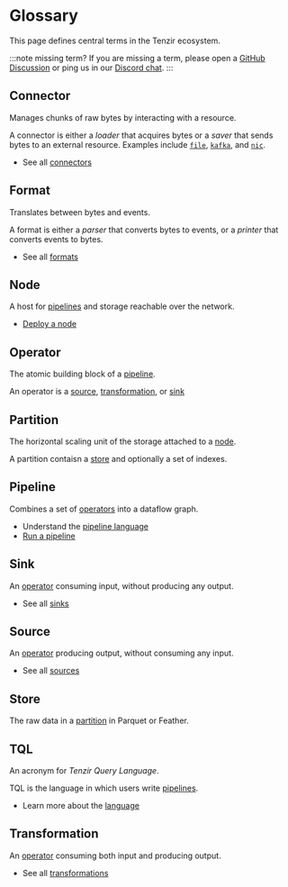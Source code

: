 # Glossary

<!--
This glossary adheres to the following template for defining terms:

    ## TERM

    Brief definition without using TERM.

    One additional paragraphs that provide additional information to
    understand TERM to its full extent. High-level only to understand the
    concept, without going into details, which should be links below this
    paragraph.

    - Link to relevant material
    - Other link to more information
    - ...

This convention is not enforced technically.
-->

This page defines central terms in the Tenzir ecosystem.

:::note missing term?
If you are missing a term, please open a [GitHub Discussion][new-discussion] or
ping us in our [Discord chat](/discord).
:::

[new-discussion]: https://github.com/orgs/tenzir/discussions/new?category=questions-answers

## Connector

Manages chunks of raw bytes by interacting with a resource.

A connector is either a *loader* that acquires bytes or a *saver*
that sends bytes to an external resource. Examples include
[`file`](./connectors/file.md), [`kafka`](./connectors/kafka.md), and
[`nic`](./connectors/nic.md).

- See all [connectors](./connectors.md)

## Format

Translates between bytes and events.

A format is either a *parser* that converts bytes to events, or a *printer*
that converts events to bytes.

- See all [formats](./formats.md)

## Node

A host for [pipelines](#pipeline) and storage reachable over the network.

- [Deploy a node](./setup-guides/deploy-a-node/README.md)

## Operator

The atomic building block of a [pipeline](#pipeline).

An operator is a [source](#source), [transformation](#transformation), or
[sink](#sink)

## Partition

The horizontal scaling unit of the storage attached to a [node](#node).

A partition contaisn a [store](#store) and optionally a set of indexes.

## Pipeline

Combines a set of [operators](#operator) into a dataflow graph.

- Understand the [pipeline language](./language/pipelines.md)
- [Run a pipeline](./user-guides/run-a-pipeline/README.md)

## Sink

An [operator](#operator) consuming input, without producing any output.

- See all [sinks](./operators/sinks/README.md)

## Source

An [operator](#operator) producing output, without consuming any input.

- See all [sources](./operators/sources/README.md)

## Store

The raw data in a [partition](#partition) in Parquet or Feather.

## TQL

An acronym for *Tenzir Query Language*.

TQL is the language in which users write [pipelines](#pipeline).

- Learn more about the [language](./language/pipelines.md)

## Transformation

An [operator](#operator) consuming both input and producing output.

- See all [transformations](./operators/transformations/README.md)
